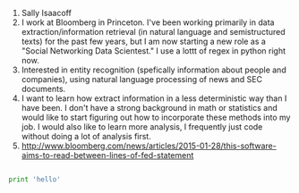 
1. Sally Isaacoff
2. I work at Bloomberg in Princeton. I've been working primarily in data extraction/information retrieval (in natural language and semistructured texts) for the past few years, but I am now starting a new role as a "Social Networking Data Scientest." I use a lottt of regex in python right now.
3. Interested in entity recognition (spefically information about people and companies), using natural language processing of news and SEC documents. 
4. I want to learn how extract information in a less deterministic way than I have been. I don't have a strong background in math or statistics and would like to start figuring out how to incorporate these methods into my job. I would also like to learn more analysis, I frequently just code without doing a lot of analysis first.
5. http://www.bloomberg.com/news/articles/2015-01-28/this-software-aims-to-read-between-lines-of-fed-statement

```py

print 'hello'
```

